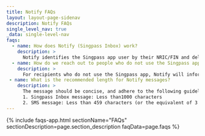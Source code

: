 ```yaml
---
title: Notify FAQs
layout: layout-page-sidenav
description: Notify FAQs
single_level_nav: true
_data: single-level-nav
faqs:
  - name: How does Notify (Singpass Inbox) work?
    description: >
      Notify identifies the Singpass app user by their NRIC/FIN and delivers the message to the user’s Singpass Inbox.
  - name: How do we reach out to people who do not use the Singpass app?
    description: >
      For recipients who do not use the Singpass app, Notify will inform the sending agency that your message cannot be delivered to them. You can then determine whether to send an SMS to the user’s mobile number registered with Singpass. 
 - name: What is the recommended length for Notify messages?
    description: >
      The message should be concise, and adhere to the following guidelines.
      1. Singpass Inbox message: Less than1000 characters
      2. SMS message: Less than 459 characters (or the equivalent of 3 SMS messages)
---
```


{% include faqs-app.html sectionName="FAQs" sectionDescription=page.section_description faqData=page.faqs %}
      
   
